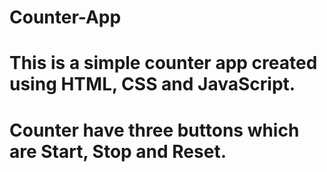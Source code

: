 # Counter-App
# This is a simple counter app created using HTML, CSS and JavaScript.
# Counter have three buttons which are Start, Stop and Reset.
